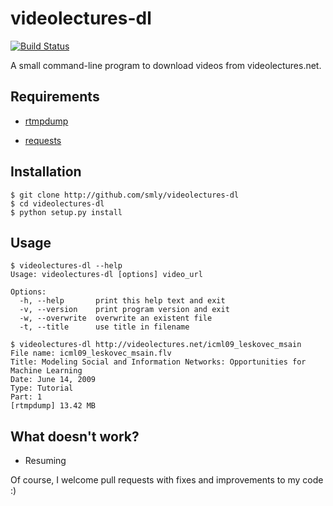 # videolectures-dl

[![Build Status](https://api.travis-ci.org/smly/videolectures-dl.png?branch=master)](https://travis-ci.org/smly/videolectures-dl)

A small command-line program to download videos from videolectures.net.

## Requirements

* [rtmpdump][2]
* [requests][3]

  [1]: https://github.com/smly/videolectures-dl/tree/binary "videolectures-dl @ GitHub"
  [2]: http://rtmpdump.mplayerhq.hu/ "RTMPDump"
  [3]: https://pypi.python.org/pypi/requests "requests"

## Installation

    $ git clone http://github.com/smly/videolectures-dl
    $ cd videolectures-dl
    $ python setup.py install

## Usage

    $ videolectures-dl --help
    Usage: videolectures-dl [options] video_url
    
    Options:
      -h, --help       print this help text and exit
      -v, --version    print program version and exit
      -w, --overwrite  overwrite an existent file
      -t, --title      use title in filename
    
    $ videolectures-dl http://videolectures.net/icml09_leskovec_msain
    File name: icml09_leskovec_msain.flv
    Title: Modeling Social and Information Networks: Opportunities for Machine Learning
    Date: June 14, 2009
    Type: Tutorial
    Part: 1
    [rtmpdump] 13.42 MB

## What doesn't work?

* Resuming

Of course, I welcome pull requests with fixes and improvements to my code :)
